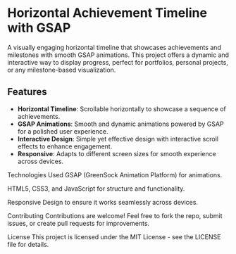 # Horizontal Achievement Timeline with GSAP

A visually engaging horizontal timeline that showcases achievements and milestones with smooth GSAP animations. This project offers a dynamic and interactive way to display progress, perfect for portfolios, personal projects, or any milestone-based visualization.

## Features
- **Horizontal Timeline**: Scrollable horizontally to showcase a sequence of achievements.
- **GSAP Animations**: Smooth and dynamic animations powered by GSAP for a polished user experience.
- **Interactive Design**: Simple yet effective design with interactive scroll effects to enhance engagement.
- **Responsive**: Adapts to different screen sizes for smooth experience across devices.

Technologies Used
GSAP (GreenSock Animation Platform) for animations.

HTML5, CSS3, and JavaScript for structure and functionality.

Responsive Design to ensure it works seamlessly across devices.


Contributing
Contributions are welcome! Feel free to fork the repo, submit issues, or create pull requests for improvements.

License
This project is licensed under the MIT License - see the LICENSE file for details.
